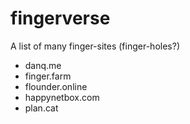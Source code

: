 # fingerverse
A list of many finger-sites (finger-holes?)

* danq.me
* finger.farm
* flounder.online
* happynetbox.com
* plan.cat
